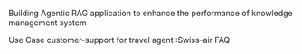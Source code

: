 Building Agentic RAG application to enhance the performance of knowledge management system 

Use Case customer-support for travel agent :Swiss-air FAQ

